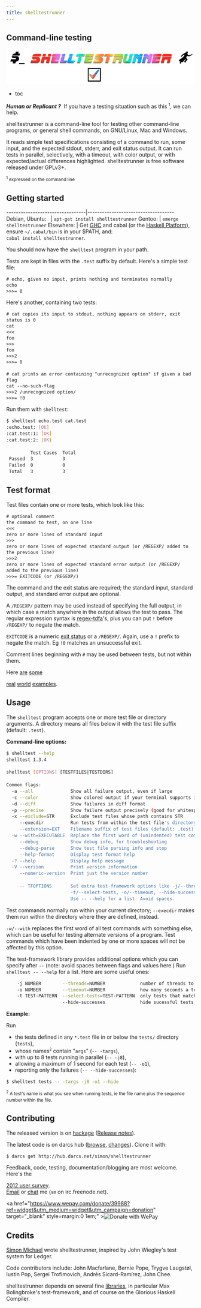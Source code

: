 ```yaml
---
title: shelltestrunner
---
```


<div id=title>
<h2>Command-line testing</h2>
<img src="site/title2.png">
</div>

* toc

***Human or Replicant ?***&nbsp;
If you have a testing situation such as this <sup><small>1</small></sup>,
we can help.

shelltestrunner is a command-line tool for testing other command-line
programs, or general shell commands, on GNU/Linux, Mac and Windows.

It reads simple test specifications consisting of a command to run,
some input, and the expected stdout, stderr, and exit status output.  It
can run tests in parallel, selectively, with a timeout, with color
output, or with expected/actual differences highlighted.
shelltestrunner is free software released under GPLv3+.

<a name="note1">
<small><sup>1</sup> expressed on the command line</small>
</a>


## Getting started

---------------------------------|------------------------------------
Debian,&nbsp;Ubuntu:&nbsp;&nbsp; | `apt-get install shelltestrunner`
Gentoo:                          | `emerge shelltestrunner`
Elsewhere:                       | Get [GHC](http://haskell.org/ghc) and cabal (or the [Haskell Platform](http://haskell.org/platform)), ensure `~/.cabal/bin` is in your $PATH, and:<br>`cabal install shelltestrunner`.

You should now have the `shelltest` program in your path.

Tests are kept in files with the `.test` suffix by default. Here's a simple test file:
```
# echo, given no input, prints nothing and terminates normally
echo
>>>= 0
```

Here's another, containing two tests:
```
# cat copies its input to stdout, nothing appears on stderr, exit status is 0
cat
<<<
foo
>>>
foo
>>>2
>>>= 0

# cat prints an error containing "unrecognized option" if given a bad flag
cat --no-such-flag
>>>2 /unrecognized option/
>>>= !0
```

Run them with `shelltest`:
```bash
$ shelltest echo.test cat.test
:echo.test: [OK]
:cat.test:1: [OK]
:cat.test:2: [OK]

         Test Cases  Total      
 Passed  3           3          
 Failed  0           0          
 Total   3           3          
```

## Test format

<!-- Two formats are supported: -->

<!-- ### Old format -->

Test files contain one or more tests, which look like this:
```
# optional comment
the command to test, on one line
<<<
zero or more lines of standard input
>>>
zero or more lines of expected standard output (or /REGEXP/ added to the previous line)
>>>2
zero or more lines of expected standard error output (or /REGEXP/ added to the previous line)
>>>= EXITCODE (or /REGEXP/)
```

The command and the exit status are required; the standard input, standard output, and standard error output are optional.

A `/REGEXP/` pattern may be used instead of specifying the full
output, in which case a match anywhere in the output allows the test
to pass. The regular expression syntax is
[regex-tdfa](http://hackage.haskell.org/package/regex-tdfa)'s, plus
you can put `!` before `/REGEXP/` to negate the match.

`EXITCODE` is a numeric [exit status](http://en.wikipedia.org/wiki/Exit_status)
or a `/REGEXP/`. Again, use a `!` prefix to negate the match. Eg `!0` matches an unsuccessful exit.

Comment lines beginning with `#` may be used between tests, but not within them.

Here
[are](http://hub.darcs.net/simon/shelltestrunner/tests)
[some](http://hub.darcs.net/simon/hledger/tests)
<!-- [more](https://github.com/yesodweb/yesod/tree/master/yesod/test) -->
[real](https://github.com/bjpop/berp/tree/master/test/regression)
[world](https://github.com/magthe/cblrepo/tree/master/tests)
[examples](http://code.google.com/p/eddie/source/browse/#hg%2Ftests).

<!--
### New format (1.4+)

Test files contain one or more test groups consisting of:

- optional standard input, following `<` or `<<<`
- one or more tests. A test consists of:

  - a one-line command, beginning with `$` or `$$$`
  - optional standard output (following `>` or `>>>`) and/or standard error output (following `>2` or `>>>2`) specifications
  - an optional exit status specification (following `>=` or `>>>=`)
-->


## Usage

The `shelltest` program accepts one or more test file or directory arguments.
A directory means all files below it with the test file suffix (default: `.test`).

**Command-line options:**
```bash
$ shelltest --help
shelltest 1.3.4

shelltest [OPTIONS] [TESTFILES|TESTDIRS]

Common flags:
  -a --all              Show all failure output, even if large
  -c --color            Show colored output if your terminal supports it
  -d --diff             Show failures in diff format
  -p --precise          Show failure output precisely (good for whitespace)
  -x --exclude=STR      Exclude test files whose path contains STR
     --execdir          Run tests from within the test file's directory
     --extension=EXT    Filename suffix of test files (default: .test)
  -w --with=EXECUTABLE  Replace the first word of (unindented) test commands
     --debug            Show debug info, for troubleshooting
     --debug-parse      Show test file parsing info and stop
     --help-format      Display test format help
  -? --help             Display help message
  -V --version          Print version information
     --numeric-version  Print just the version number

     -- TFOPTIONS       Set extra test-framework options like -j/--threads,
                        -t/--select-tests, -o/--timeout, --hide-successes.
                        Use -- --help for a list. Avoid spaces.
```

Test commands normally run within your current directory; `--execdir`
makes them run within the directory where they are defined, instead.

`-w/--with` replaces the first word of all test commands with something
else, which can be useful for testing alternate versions of a
program. Test commands which have been indented by one or more spaces will
not be affected by this option.

The test-framework library provides additional options which you can
specify after `--` (note: avoid spaces between flags and values here.)
Run `shelltest -- --help` for a list. Here are some useful ones:
```bash
    -j NUMBER        --threads=NUMBER             number of threads to use to run tests
    -o NUMBER        --timeout=NUMBER             how many seconds a test should be run for before giving up, by default
    -t TEST-PATTERN  --select-tests=TEST-PATTERN  only tests that match at least one glob pattern given by an instance of this argument will be run
                     --hide-successes             hide sucessful tests, and only show failures
````

**Example:**

Run

- the tests defined in any `*.test` file in or below the `tests/` directory (`tests`),
- whose names<sup><small>2</small></sup> contain "`args`" (`-- -targs`),
- with up to 8 tests running in parallel (`-- -j8`),
- allowing a maximum of 1 second for each test (`-- -o1`),
- reporting only the failures (`-- --hide-successes`):

````bash
$ shelltest tests -- -targs -j8 -o1 --hide
````
<a name="note2"><small><sup>2</sup>
A test's name is what you see when running tests, ie the file name plus the sequence number within the file.
</small></a>

## Contributing

 The released version is on [hackage](http://hackage.haskell.org/package/shelltestrunner)
 ([Release notes](http://hackage.haskell.org/package/shelltestrunner/changelog)).

 The latest code is on darcs hub
 ([browse](http://hub.darcs.net/simon/shelltestrunner),
 [changes](http://hub.darcs.net/simon/shelltestrunner/changes)).
 Clone it with:

    $ darcs get http://hub.darcs.net/simon/shelltestrunner

 Feedback, code, testing, documentation/blogging are most welcome.
 Here's the
 <!-- [2012 user survey](https://docs.google.com/spreadsheet/viewform?formkey=dGpZSzdhWHlCUkJpR2hjX1MwMWFoUEE6MA#gid=3) -->
 [2012 user survey](https://docs.google.com/spreadsheet/pub?key=0Au47MrJax8HpdGpZSzdhWHlCUkJpR2hjX1MwMWFoUEE&single=true&gid=3&output=html).  
 [Email](mailto:simon@joyful.com?subject=shelltestrunner) or
 [chat](irc://irc.freenode.net/#haskell) me (`sm` on irc.freenode.net).  

 <a href="https://www.wepay.com/donate/39988?ref=widget&utm_medium=widget&utm_campaign=donation"
    target="_blank" style=margin:0 1em;"
    ><img style="vertical-align:middle;" src="https://www.wepay.com/img/widgets/donate_with_wepay.png" alt="Donate with WePay" /></a>

## Credits

[Simon Michael](http://joyful.com) wrote shelltestrunner, inspired by John Wiegley's test system for Ledger.

Code contributors include:
John Macfarlane,
Bernie Pope,
Trygve Laugstøl,
Iustin Pop,
Sergei Trofimovich,
Andrés Sicard-Ramírez,
John Chee.

shelltestrunner depends on
several fine [libraries](http://hackage.haskell.org/package/shelltestrunner),
in particular Max Bolingbroke's test-framework,
and of course on the Glorious Haskell Compiler.

<!-- http://www.explore-science-fiction-movies.com/blade-runner-movie-quotes.html -->
